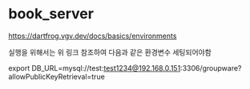 # book_server
https://dartfrog.vgv.dev/docs/basics/environments

실행을 위해서는 위 링크 참조하여 다음과 같은 환경변수 세팅되어야함

export DB_URL=mysql://test:test1234@192.168.0.151:3306/groupware?allowPublicKeyRetrieval=true
